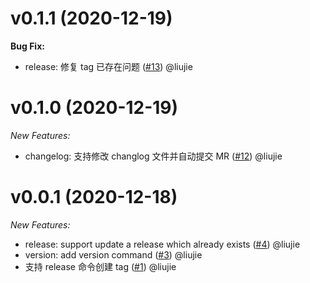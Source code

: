 # v0.1.1 (2020-12-19)
**Bug Fix:**
- release: 修复 tag 已存在问题 ([#13](https://code.bizseer.com/liujie/walle/-/merge_requests/13)) @liujie

# v0.1.0 (2020-12-19)
_New Features:_
- changelog: 支持修改 changlog 文件并自动提交 MR ([#12](https://code.bizseer.com/liujie/walle/-/merge_requests/12)) @liujie

# v0.0.1 (2020-12-18)
_New Features:_
- release: support update a release which already exists ([#4](https://code.bizseer.com/liujie/walle/-/merge_requests/4)) @liujie
- version: add version command ([#3](https://code.bizseer.com/liujie/walle/-/merge_requests/3)) @liujie
- 支持 release 命令创建 tag ([#1](https://code.bizseer.com/liujie/walle/-/merge_requests/1)) @liujie